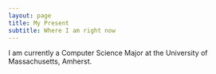 ```yaml
---
layout: page
title: My Present
subtitle: Where I am right now
---
```


I am currently a Computer Science Major at the University of Massachusetts, Amherst.